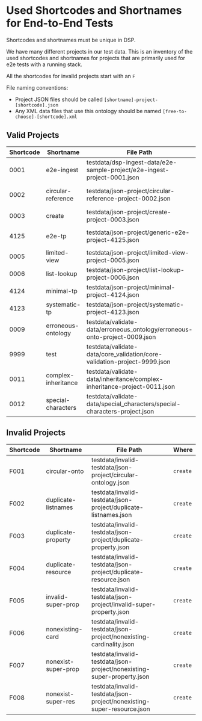 # Used Shortcodes and Shortnames for End-to-End Tests

Shortcodes and shortnames must be unique in DSP.

We have many different projects in our test data.
This is an inventory of the used shortcodes and shortnames for projects
that are primarily used for e2e tests with a running stack.

All the shortcodes for invalid projects start with an `F`

File naming conventions:

- Project JSON files should be called `[shortname]-project-[shortcode].json`
- Any XML data files that use this ontology should be named `[free-to-choose]-[shortcode].xml`

## Valid Projects

| Shortcode | Shortname           | File Path                                                                  | Where                         |
|-----------|---------------------|----------------------------------------------------------------------------|-------------------------------|
| 0001      | e2e-ingest          | testdata/dsp-ingest-data/e2e-sample-project/e2e-ingest-project-0001.json   | `ingest-xmlupload`            |
| 0002      | circular-reference  | testdata/json-project/circular-reference-project-0002.json                 | required for an XML           |
| 0003      | create              | testdata/json-project/create-project-0003.json                             | `create`                      |
| 4125      | e2e-tp              | testdata/json-project/generic-e2e-project-4125.json                        | `create`, `get`, `xmlupload`  |
| 0005      | limited-view        | testdata/json-project/limited-view-project-0005.json                       | NEVER!                        |
| 0006      | list-lookup         | testdata/json-project/list-lookup-project-0006.json                        | `xmllib` integration          |
| 4124      | minimal-tp          | testdata/json-project/minimal-project-4124.json                            | `create`                      |
| 4123      | systematic-tp       | testdata/json-project/systematic-project-4123.json                         | `create`, `xmlupload`         |
| 0009      | erroneous-ontology  | testdata/validate-data/erroneous_ontology/erroneous-onto-project-0009.json | `validate-data `              |
| 9999      | test                | testdata/validate-data/core_validation/core-validation-project-9999.json   | `validate-data `, `xmlupload` |
| 0011      | complex-inheritance | testdata/validate-data/inheritance/complex-inheritance-project-0011.json   | `validate-data `              |
| 0012      | special-characters  | testdata/validate-data/special_characters/special-characters-project.json  | `validate-data `              |

## Invalid Projects

| Shortcode | Shortname           | File Path                                                              | Where    |
|-----------|---------------------|------------------------------------------------------------------------|----------|
| F001      | circular-onto       | testdata/invalid-testdata/json-project/circular-ontology.json          | `create` |
| F002      | duplicate-listnames | testdata/invalid-testdata/json-project/duplicate-listnames.json        | `create` |
| F003      | duplicate-property  | testdata/invalid-testdata/json-project/duplicate-property.json         | `create` |
| F004      | duplicate-resource  | testdata/invalid-testdata/json-project/duplicate-resource.json         | `create` |
| F005      | invalid-super-prop  | testdata/invalid-testdata/json-project/invalid-super-property.json     | `create` |
| F006      | nonexisting-card    | testdata/invalid-testdata/json-project/nonexisting-cardinality.json    | `create` |
| F007      | nonexist-super-prop | testdata/invalid-testdata/json-project/nonexisting-super-property.json | `create` |
| F008      | nonexist-super-res  | testdata/invalid-testdata/json-project/nonexisting-super-resource.json | `create` |

